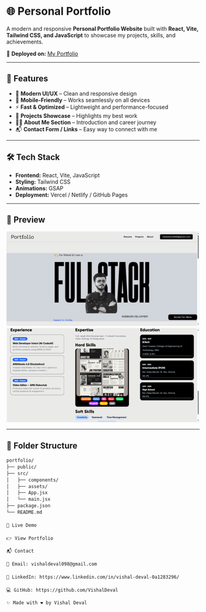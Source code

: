 # 🌐 Personal Portfolio  

A modern and responsive **Personal Portfolio Website** built with **React, Vite, Tailwind CSS, and JavaScript** to showcase my projects, skills, and achievements.  

🚀 **Deployed on:** [My Portfolio](https://myportfolio-coral-rho-96.vercel.app/)  

---

## 📌 **Features**  

- 🎨 **Modern UI/UX** – Clean and responsive design  
- 📱 **Mobile-Friendly** – Works seamlessly on all devices  
- ⚡ **Fast & Optimized** – Lightweight and performance-focused  
- 📂 **Projects Showcase** – Highlights my best work  
- 🧑‍💻 **About Me Section** – Introduction and career journey  
- 📬 **Contact Form / Links** – Easy way to connect with me  

---

## 🛠️ **Tech Stack**  

- **Frontend:** React, Vite, JavaScript  
- **Styling:** Tailwind CSS  
- **Animations:** GSAP  
- **Deployment:** Vercel / Netlify / GitHub Pages  

---

## 📸 **Preview**  

![Portfolio Preview 1](image.png)  
![Portfolio Preview 2](image-1.png)  

---

## 📂 **Folder Structure**  

```bash
portfolio/
├── public/
├── src/
│   ├── components/
│   ├── assets/
│   ├── App.jsx
│   └── main.jsx
├── package.json
└── README.md

🔗 Live Demo

👉 View Portfolio

📬 Contact

📧 Email: vishaldeval098@gmail.com

🔗 LinkedIn: https://www.linkedin.com/in/vishal-deval-0a1283296/

💻 GitHub: https://github.com/VishalDeval

✨ Made with ❤️ by Vishal Deval